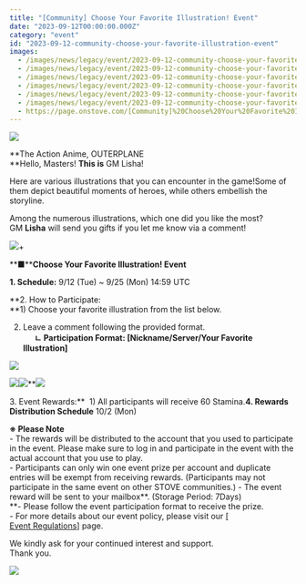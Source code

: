 ```yaml
---
title: "[Community] Choose Your Favorite Illustration! Event"
date: "2023-09-12T00:00:00.000Z"
category: "event"
id: "2023-09-12-community-choose-your-favorite-illustration-event"
images:
  - /images/news/legacy/event/2023-09-12-community-choose-your-favorite-illustration-event/d443ae6b79e148f68e502292266abc56.webp
  - /images/news/legacy/event/2023-09-12-community-choose-your-favorite-illustration-event/3e7e1f1e2df24a308a9aa54b1d388ffc.webp
  - /images/news/legacy/event/2023-09-12-community-choose-your-favorite-illustration-event/64d121d521374a95bac502e0cd5deba5.webp
  - /images/news/legacy/event/2023-09-12-community-choose-your-favorite-illustration-event/a2b9bd1447eb4794aeb25fb1acaebede.webp
  - /images/news/legacy/event/2023-09-12-community-choose-your-favorite-illustration-event/001abc3a1a2a4fbcb8518aa9cf47f631.webp
  - /images/news/legacy/event/2023-09-12-community-choose-your-favorite-illustration-event/ed1d234b77054116824d5fc197c32bb5.webp
  - https://page.onstove.com/[Community]%20Choose%20Your%20Favorite%20Illustration!%20Event_fichiers/09_%EA%B0%90%EC%82%AC.png
---
```


![](/images/news/legacy/event/2023-09-12-community-choose-your-favorite-illustration-event/d443ae6b79e148f68e502292266abc56.webp)  

**The Action Anime, OUTERPLANE  
**Hello, Masters! **This is** GM Lisha!  
  
Here are various illustrations that you can encounter in the game!Some of them depict beautiful moments of heroes, while others embellish the storyline.

Among the numerous illustrations, which one did you like the most?  
GM **Lisha** will send you gifts if you let me know via a comment!

![](/images/news/legacy/event/2023-09-12-community-choose-your-favorite-illustration-event/3e7e1f1e2df24a308a9aa54b1d388ffc.webp)+

**■****Choose Your Favorite Illustration! Event**

**1\. Schedule:** 9/12 (Tue) ~ 9/25 (Mon) 14:59 UTC  
  
**2\. How to Participate:  
**1) Choose your favorite illustration from the list below.

2) Leave a comment following the provided format.  
     **ㄴ Participation Format: \[**Nickname/Server/Your Favorite Illustration**\]**

![](/images/news/legacy/event/2023-09-12-community-choose-your-favorite-illustration-event/64d121d521374a95bac502e0cd5deba5.webp)

![](/images/news/legacy/event/2023-09-12-community-choose-your-favorite-illustration-event/a2b9bd1447eb4794aeb25fb1acaebede.webp)![](/images/news/legacy/event/2023-09-12-community-choose-your-favorite-illustration-event/001abc3a1a2a4fbcb8518aa9cf47f631.webp)**![](/images/news/legacy/event/2023-09-12-community-choose-your-favorite-illustration-event/ed1d234b77054116824d5fc197c32bb5.webp)  
  
3\. Event Rewards:**  1) All participants will receive 60 Stamina.**4\. Rewards Distribution Schedule** 10/2 (Mon)

**※ Please Note**  
\- The rewards will be distributed to the account that you used to participate in the event. Please make sure to log in and participate in the event with the actual account that you use to play.  
\- Participants can only win one event prize per account and duplicate entries will be exempt from receiving rewards. (Participants may not participate in the same event on other STOVE communities.) - The event reward will be sent to your mailbox**. (Storage Period: 7Days)  
**\- Please follow the event participation format to receive the prize.  
\- For more details about our event policy, please visit our [\[ Event Regulations\]](https://www.smilegatemegaport.com/terms/index?gameType=MOBILE&termsType=8&langCode=ko) page.

We kindly ask for your continued interest and support.  
Thank you.

![](https://page.onstove.com/[Community]%20Choose%20Your%20Favorite%20Illustration!%20Event_fichiers/09_%EA%B0%90%EC%82%AC.png)
